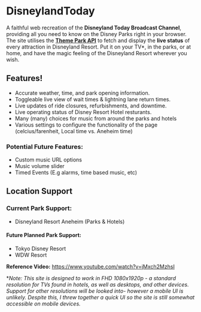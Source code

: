 # DisneylandToday
A faithful web recreation of the **Disneyland Today Broadcast Channel**, providing all you need to know on the Disney Parks right in your browser.
The site utilises the **[Theme Park API](https://api.themeparks.wiki/)** to fetch and display the **live status** of every attraction in Disneyland Resort. Put it on your TV*, in the parks, or at home, and have the magic feeling of the Disneyland Resort wherever you wish.

## Features!
- Accurate weather, time, and park opening information.
- Toggleable live view of wait times & lightning lane return times.
- Live updates of ride closures, refurbishments, and downtime.
- Live operating status of Disney Resort Hotel resturants.
- Many (many) choices for music from around the parks and hotels
- Various settings to configure the functionality of the page (celcius/farenheit, Local time vs. Aneheim time)

### Potential Future Features:
- Custom music URL options
- Music volume slider
- Timed Events (E.g alarms, time based music, etc)
  
## Location Support 
### Current Park Support:
- Disneyland Resort Aneheim (Parks & Hotels)

#### Future Planned Park Support:
- Tokyo Disney Resort
- WDW Resort

**Reference Video:**
https://www.youtube.com/watch?v=jMxch2MzhsI

**Note: This site is designed to work in FHD 1080x1920p - a standard resolution for TVs found in hotels, as well as desktops, and other devices. Support for other resolutions will be looked into- however a mobile UI is unlikely. Despite this, I threw together a quick UI so the site is still somewhat accessible on mobile devices.*
